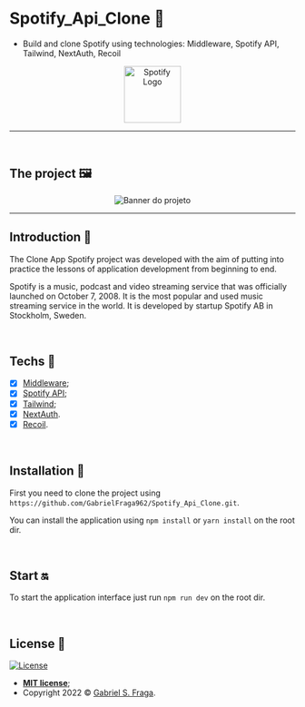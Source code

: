 # Spotify_Api_Clone 🎻

- Build and clone Spotify using technologies: Middleware, Spotify API, Tailwind, NextAuth, Recoil

<p align="center">
  <img src="https://i.imgur.com/s2kJrS5.png" alt="Spotify Logo" height="100" width="100"/>
</p>

---
<br>

## The project 🖼️

<p align="center">
  <img src="https://imgur.com/QkcbE1U.png" alt="Banner do projeto"/>
</p>

---

## Introduction 📜

The Clone App Spotify project was developed with the aim of putting into practice the lessons of application development from beginning to end.

Spotify is a music, podcast and video streaming service that was officially launched on October 7, 2008. It is the most popular and used music streaming service in the world. It is developed by startup Spotify AB in Stockholm, Sweden.


<br>


## Techs :rocket:

- [x] [Middleware](https://nextjs.org/docs/middleware);
- [x] [Spotify API](https://developer.spotify.com/dashboard/);
- [x] [Tailwind](https://tailwindcss.com/);
- [x] [NextAuth](https://next-auth.js.org/).
- [x] [Recoil](https://recoiljs.org/).

<br>

## Installation :wrench:

First you need to clone the project using `https://github.com/GabrielFraga962/Spotify_Api_Clone.git`.

You can install the application using `npm install` or `yarn install` on the root dir.

<br>

## Start :on:

To start the application interface just run `npm run dev` on the root dir.

<br>


## License :memo:

[![License](http://img.shields.io/:license-mit-green.svg?style=flat-square)](http://badges.mit-license.org)

- **[MIT license](https://github.com/GabrielFraga962/Spotify_Api_Clone/blob/main/LICENSE)**;
- Copyright 2022 © <a href="https://github.com/GabrielFraga962" target="_blank">Gabriel S. Fraga</a>.




